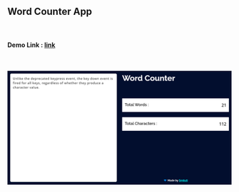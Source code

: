 ## Word Counter App

<br>

#### Demo Link : [link](https://sm8uti.github.io/Javascript-Projects/Word%20Counter%20App/)

<br>

![output.png](./output.png)
